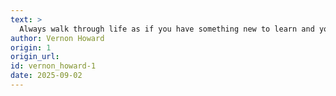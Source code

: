 ```yaml
---
text: >
  Always walk through life as if you have something new to learn and you will.
author: Vernon Howard
origin: 1
origin_url:
id: vernon_howard-1
date: 2025-09-02 
---
```

